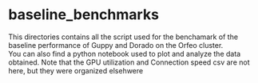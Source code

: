 # baseline_benchmarks  
This directories contains all the script used for the benchamark of the baseline performance of Guppy and Dorado on the Orfeo cluster.  
You can also find a python notebook used to plot and analyze the data obtained. Note that the GPU utilization and Connection speed csv are
not here, but they were organized elsehwere

